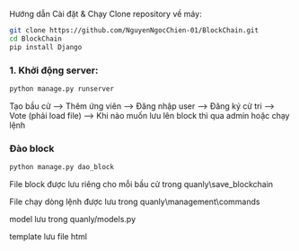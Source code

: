 Hướng dẫn Cài đặt & Chạy
Clone repository về máy:

```bash
git clone https://github.com/NguyenNgocChien-01/BlockChain.git
cd BlockChain
pip install Django
```

### 1. Khởi động server:
```bash
python manage.py runserver
```


Tạo bầu cử --> Thêm ứng viên --> Đăng nhập user --> Đăng ký cử tri --> Vote (phải load file) --> Khi nào muốn lưu lên block thì qua admin hoặc chạy lệnh
### Đào block
``` bash
python manage.py dao_block
````


File block được lưu riêng cho mỗi bầu cử trong quanly\save_blockchain

File chạy dòng lệnh được lưu trong quanly\management\commands

model lưu trong quanly/models.py

template lưu file html
